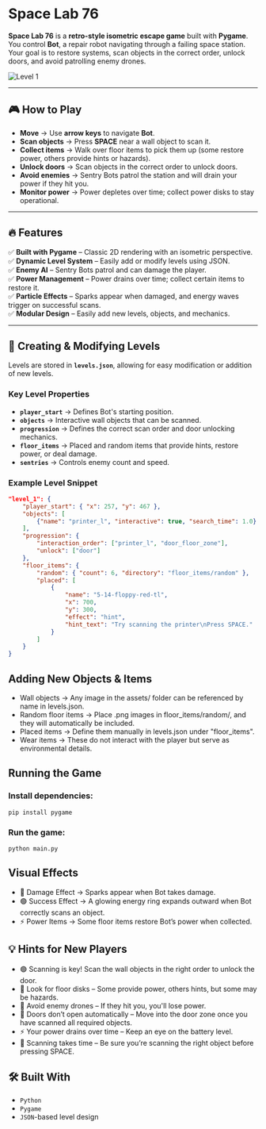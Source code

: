 # Space Lab 76

**Space Lab 76** is a **retro-style isometric escape game** built with **Pygame**.  
You control **Bot**, a repair robot navigating through a failing space station.  
Your goal is to restore systems, scan objects in the correct order, unlock doors, and avoid patrolling enemy drones.

![Level 1](https://i.ibb.co/DH5J7jxf/Screenshot-2025-02-26-at-9-31-06-PM.png "Level 1")


---

## 🎮 How to Play

- **Move** → Use **arrow keys** to navigate **Bot**.
- **Scan objects** → Press **SPACE** near a wall object to scan it.
- **Collect items** → Walk over floor items to pick them up (some restore power, others provide hints or hazards).
- **Unlock doors** → Scan objects in the correct order to unlock doors.
- **Avoid enemies** → Sentry Bots patrol the station and will drain your power if they hit you.
- **Monitor power** → Power depletes over time; collect power disks to stay operational.

---

## 🔥 Features

✅ **Built with Pygame** – Classic 2D rendering with an isometric perspective.  
✅ **Dynamic Level System** – Easily add or modify levels using JSON.  
✅ **Enemy AI** – Sentry Bots patrol and can damage the player.  
✅ **Power Management** – Power drains over time; collect certain items to restore it.  
✅ **Particle Effects** – Sparks appear when damaged, and energy waves trigger on successful scans.  
✅ **Modular Design** – Easily add new levels, objects, and mechanics.  

---

## 📁 Creating & Modifying Levels

Levels are stored in **`levels.json`**, allowing for easy modification or addition of new levels.

### **Key Level Properties**
- **`player_start`** → Defines Bot's starting position.
- **`objects`** → Interactive wall objects that can be scanned.
- **`progression`** → Defines the correct scan order and door unlocking mechanics.
- **`floor_items`** → Placed and random items that provide hints, restore power, or deal damage.
- **`sentries`** → Controls enemy count and speed.

### **Example Level Snippet**
```json
"level_1": {
    "player_start": { "x": 257, "y": 467 },
    "objects": [
        {"name": "printer_l", "interactive": true, "search_time": 1.0}
    ],
    "progression": {
        "interaction_order": ["printer_l", "door_floor_zone"],
        "unlock": ["door"]
    },
    "floor_items": {
        "random": { "count": 6, "directory": "floor_items/random" },
        "placed": [
            {
                "name": "5-14-floppy-red-tl",
                "x": 700,
                "y": 300,
                "effect": "hint",
                "hint_text": "Try scanning the printer\nPress SPACE."
            }
        ]
    }
}
```

## Adding New Objects & Items
- Wall objects → Any image in the assets/ folder can be referenced by name in levels.json.
- Random floor items → Place .png images in floor_items/random/, and they will automatically be included.
- Placed items → Define them manually in levels.json under "floor_items".
- Wear items → These do not interact with the player but serve as environmental details.

## Running the Game
### Install dependencies:
```
pip install pygame
```


### Run the game:
 ```
python main.py
```



## Visual Effects
- 🔴 Damage Effect → Sparks appear when Bot takes damage.
- 🟢 Success Effect → A glowing energy ring expands outward when Bot correctly scans an object.
- ⚡ Power Items → Some floor items restore Bot’s power when collected.

## 💡 Hints for New Players
- 🟢 Scanning is key! Scan the wall objects in the right order to unlock the door.
- 📀 Look for floor disks – Some provide power, others hints, but some may be hazards.
- 🔴 Avoid enemy drones – If they hit you, you'll lose power.
- 🚪 Doors don’t open automatically – Move into the door zone once you have scanned all required objects.
- ⚡ Your power drains over time – Keep an eye on the battery level.
- 📡 Scanning takes time – Be sure you’re scanning the right object before pressing SPACE.

## 🛠️ Built With
- `Python`
- `Pygame`
- `JSON`-based level design
